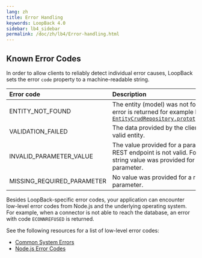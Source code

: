 ```yaml
---
lang: zh
title: Error Handling
keywords: LoopBack 4.0
sidebar: lb4_sidebar
permalink: /doc/zh/lb4/Error-handling.html
---
```


## Known Error Codes

In order to allow clients to reliably detect individual error causes, LoopBack
sets the error `code` property to a machine-readable string.

| Error code                 | Description                                                                                                                                                                                               |
| :------------------------- | :-------------------------------------------------------------------------------------------------------------------------------------------------------------------------------------------------------- |
| ENTITY_NOT_FOUND           | The entity (model) was not found. This error is returned for example by [`EntityCrudRepository.prototype.findById`](https://loopback.io/doc/zh/lb4/apidocs.repository.entitycrudrepository.findbyid.html) |
| VALIDATION_FAILED          | The data provided by the client is not a valid entity.                                                                                                                                                    |
| INVALID_PARAMETER_VALUE    | The value provided for a parameter of a REST endpoint is not valid. For example, a string value was provided for a numeric parameter.                                                                     |
| MISSING_REQUIRED_PARAMETER | No value was provided for a required parameter.                                                                                                                                                           |

Besides LoopBack-specific error codes, your application can encounter low-level
error codes from Node.js and the underlying operating system. For example, when
a connector is not able to reach the database, an error with code `ECONNREFUSED`
is returned.

See the following resources for a list of low-level error codes:

- [Common System Errors](https://nodejs.org/api/errors.html#errors_common_system_errors)
- [Node.js Error Codes](https://nodejs.org/api/errors.html#errors_node_js_error_codes)
